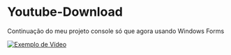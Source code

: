 # Youtube-Download
Continuação do meu projeto console só que agora usando Windows Forms


[![Exemplo de Vídeo](https://img.shields.io/badge/YouTube-FF0000?style=for-the-badge&logo=youtube&logoColor=white)](https://www.youtube.com/watch?v=8DWHER3ho-Y)


